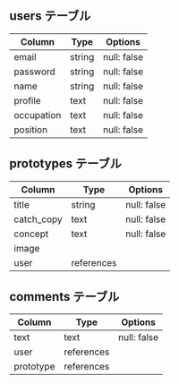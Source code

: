 ## users テーブル

| Column      | Type   | Options     |
| ----------- | ------ | ----------- |
| email       | string | null: false |
| password    | string | null: false |
| name        | string | null: false |
| profile     | text   | null: false |
| occupation  | text   | null: false |
| position    | text   | null: false |


## prototypes テーブル

| Column      | Type       | Options     |
| ----------- | ---------- | ----------- |
| title       | string     | null: false |
| catch_copy  | text       | null: false |
| concept     | text       | null: false |
| image       |            |             |
| user        | references |             |


## comments テーブル

| Column      | Type       | Options     |
| ----------- | ---------- | ----------- |
| text        | text       | null: false |
| user        | references |             |
| prototype   | references |             |